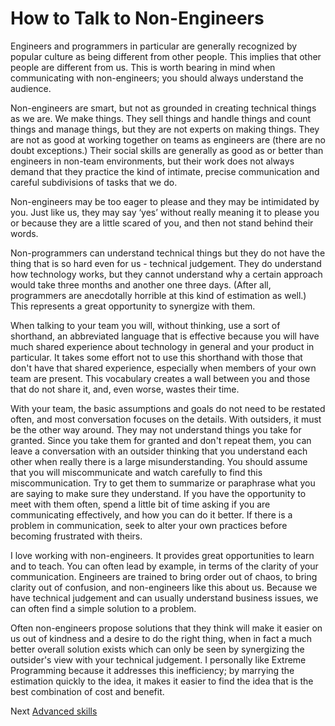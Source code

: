 # How to Talk to Non-Engineers
[//]: # (Version:1.0.0)
Engineers and programmers in particular are generally recognized by popular culture as being different from other people. This implies that other people are different from us. This is worth bearing in mind when communicating with non-engineers; you should always understand the audience.

Non-engineers are smart, but not as grounded in creating technical things as we are. We make things. They sell things and handle things and count things and manage things, but they are not experts on making things. They are not as good at working together on teams as engineers are (there are no doubt exceptions.) Their social skills are generally as good as or better than engineers in non-team environments, but their work does not always demand that they practice the kind of intimate, precise communication and careful subdivisions of tasks that we do.

Non-engineers may be too eager to please and they may be intimidated by you. Just like us, they may say ‘yes’ without really meaning it to please you or because they are a little scared of you, and then not stand behind their words.

Non-programmers can understand technical things but they do not have the thing that is so hard even for us - technical judgement. They do understand how technology works, but they cannot understand why a certain approach would take three months and another one three days. (After all, programmers are anecdotally horrible at this kind of estimation as well.) This represents a great opportunity to synergize with them.

When talking to your team you will, without thinking, use a sort of shorthand, an abbreviated language that is effective because you will have much shared experience about technology in general and your product in particular. It takes some effort not to use this shorthand with those that don't have that shared experience, especially when members of your own team are present. This vocabulary creates a wall between you and those that do not share it, and, even worse, wastes their time.

With your team, the basic assumptions and goals do not need to be restated often, and most conversation focuses on the details. With outsiders, it must be the other way around. They may not understand things you take for granted. Since you take them for granted and don't repeat them, you can leave a conversation with an outsider thinking that you understand each other when really there is a large misunderstanding. You should assume that you will miscommunicate and watch carefully to find this miscommunication. Try to get them to summarize or paraphrase what you are saying to make sure they understand. If you have the opportunity to meet with them often, spend a little bit of time asking if you are communicating effectively, and how you can do it better. If there is a problem in communication, seek to alter your own practices before becoming frustrated with theirs.

I love working with non-engineers. It provides great opportunities to learn and to teach. You can often lead by example, in terms of the clarity of your communication. Engineers are trained to bring order out of chaos, to bring clarity out of confusion, and non-engineers like this about us. Because we have technical judgement and can usually understand business issues, we can often find a simple solution to a problem.

Often non-engineers propose solutions that they think will make it easier on us out of kindness and a desire to do the right thing, when in fact a much better overall solution exists which can only be seen by synergizing the outsider's view with your technical judgement. I personally like Extreme Programming because it addresses this inefficiency; by marrying the estimation quickly to the idea, it makes it easier to find the idea that is the best combination of cost and benefit.

Next [Advanced skills](../../3-Advanced)
